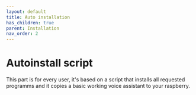 ```yaml
---
layout: default
title: Auto installation
has_children: true
parent: Installation
nav_order: 2
---
```


# Autoinstall script

This part is for every user, it's based on a script that installs all requested programms and it copies
a basic working voice assistant to your raspberry.
